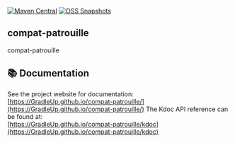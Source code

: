 [![Maven Central](https://img.shields.io/maven-central/v/com.gradleup.compat.patrouille/module?style=flat-square)](https://central.sonatype.com/namespace/com.gradleup.compat.patrouille)
[![OSS Snapshots](https://img.shields.io/nexus/s/com.gradleup.compat.patrouille/module?server=https%3A%2F%2Foss.sonatype.org&label=oss-snapshots&style=flat-square)](https://oss.sonatype.org/content/repositories/snapshots/com/gradleup/compat/patrouille/)

## compat-patrouille
compat-patrouille
## 📚 Documentation
See the project website for documentation:<br/>
[https://GradleUp.github.io/compat-patrouille/](https://GradleUp.github.io/compat-patrouille/)
The Kdoc API reference can be found at: <br/>
[https://GradleUp.github.io/compat-patrouille/kdoc](https://GradleUp.github.io/compat-patrouille/kdoc)
